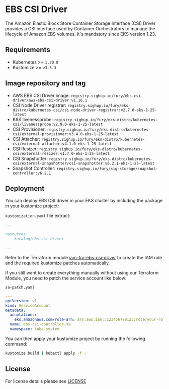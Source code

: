 # EBS CSI Driver

<!-- <KFD-DOCS> -->

The Amazon Elastic Block Store Container Storage Interface (CSI) Driver provides a CSI interface used by Container Orchestrators to manage the lifecycle of Amazon EBS volumes.
It's mandatory since EKS version 1.23.

## Requirements

- Kubernetes >= `1.20.0`
- Kustomize >= `v3.5.3`

## Image repository and tag

* AWS EBS CSI Driver image: `registry.sighup.io/fury/ebs-csi-driver/aws-ebs-csi-driver:v1.16.1`
* CSI Node Driver registrar: `registry.sighup.io/fury/eks-distro/kubernetes-csi/csi-node-driver-registrar:v2.7.0-eks-1-25-latest`
* K8S livenessprobe: `registry.sighup.io/fury/eks-distro/kubernetes-csi/livenessprobe:v2.9.0-eks-1-25-latest`
* CSI Provisioner: `registry.sighup.io/fury/eks-distro/kubernetes-csi/external-provisioner:v3.4.0-eks-1-25-latest`
* CSI Attacher: `registry.sighup.io/fury/eks-distro/kubernetes-csi/external-attacher:v4.1.0-eks-1-25-latest`
* CSI Resizer: `registry.sighup.io/fury/eks-distro/kubernetes-csi/external-resizer:v1.7.0-eks-1-25-latest`
* CSI Snapshotter: `registry.sighup.io/fury/eks-distro/kubernetes-csi/external-snapshotter/csi-snapshotter:v6.2.1-eks-1-25-latest`
* Snapshot Controller: `registry.sighup.io/fury/sig-storage/snapshot-controller:v6.2.1`

## Deployment

You can deploy EBS CSI driver in your EKS cluster by including the package in your kustomize project:

`kustomization.yaml` file extract:
```yaml
...

resources:
  - katalog/ebs-csi-driver

...
```

Refer to the Terraform module [iam-for-ebs-csi-driver](../../modules/iam-for-ebs-csi-driver) to create the
IAM role and the required kustomize patches automatically.

If you still want to create everything manually without using our Terraform Module, you need to patch the service account like below:

`sa-patch.yaml`
```yaml
---
apiVersion: v1
kind: ServiceAccount
metadata:
  annotations:
    eks.amazonaws.com/role-arn: arn:aws:iam::123456789123:role/your-role-name
  name: ebs-csi-controller-sa
  namespace: kube-system
```



You can then apply your kustomize project by running the following command:

```bash
kustomize build | kubectl apply -f -
```

<!-- Links -->

[github]: https://github.com/kubernetes-sigs/aws-load-balancer-controller/

<!-- </KFD-DOCS> -->

## License

For license details please see [LICENSE](../../LICENSE)


